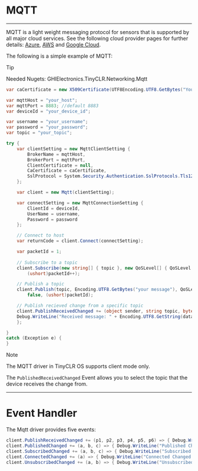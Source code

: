 # MQTT
---

MQTT is a light weight messaging protocol for sensors that is supported by all major cloud services. See the following cloud provider pages for further details: [Azure](azure.md), [AWS](aws.md) and [Google Cloud](google-cloud.md).

The following is a simple example of MQTT:

>[!TIP]
>Needed Nugets: GHIElectronics.TinyCLR.Networking.Mqtt

```cs
var caCertificate = new X509Certificate(UTF8Encoding.UTF8.GetBytes("Your certificate"));

var mqttHost = "your_host";
var mqttPort = 8883; //default 8883
var deviceId = "your_device_id";

var username = "your_username";
var password = "your_password";
var topic = "your_topic";

try {
    var clientSetting = new MqttClientSetting {
        BrokerName = mqttHost,
        BrokerPort = mqttPort,
        ClientCertificate = null,
        CaCertificate = caCertificate,
        SslProtocol = System.Security.Authentication.SslProtocols.Tls12
    };

    var client = new Mqtt(clientSetting);

    var connectSetting = new MqttConnectionSetting {
        ClientId = deviceId,
        UserName = username,
        Password = password
    };

    // Connect to host
    var returnCode = client.Connect(connectSetting);

    var packetId = 1;
                
    // Subscribe to a topic
    client.Subscribe(new string[] { topic }, new QoSLevel[] { QoSLevel.ExactlyOnce },
        (ushort)packetId++);

    // Publish a topic
    client.Publish(topic, Encoding.UTF8.GetBytes("your message"), QoSLevel.MostOnce,
        false, (ushort)packetId);

    // Publish recieved change from a specific topic
    client.PublishReceivedChanged += (object sender, string topic, byte[] data, bool duplicate, QoSLevel qosLevel, bool retain) => {
    Debug.WriteLine("Received message: " + Encoding.UTF8.GetString(data));
    };

}
catch (Exception e) { 
}
```

>[!NOTE]
> The MQTT driver in TinyCLR OS supports client mode only.

The `PublishedReceivedChanged` Event allows you to select the topic that the device receives the change from.

---

# Event Handler

The Mqtt driver provides five events:

```cs
client.PublishReceivedChanged += (p1, p2, p3, p4, p5, p6) => { Debug.WriteLine("Received message");};
client.PublishedChanged += (a, b, c) => { Debug.WriteLine("Published Changed."); }; ;
client.SubscribedChanged += (a, b, c) => { Debug.WriteLine("Subscribed Changed."); };
client.ConnectedChanged += (a) => { Debug.WriteLine("Connected Changed."); };
client.UnsubscribedChanged += (a, b) => { Debug.WriteLine("Unsubscribed Changed."); };
```

